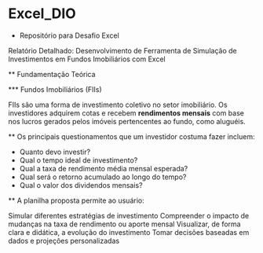 # Excel_DIO
* Repositório para Desafio Excel

Relatório Detalhado: Desenvolvimento de Ferramenta de Simulação de Investimentos em Fundos Imobiliários com Excel


** Fundamentação Teórica

*** Fundos Imobiliários (FIIs)

FIIs são uma forma de investimento coletivo no setor imobiliário. Os investidores adquirem cotas e recebem **rendimentos mensais** com base nos lucros gerados pelos imóveis pertencentes ao fundo, como aluguéis.

** Os principais questionamentos que um investidor costuma fazer incluem:

* Quanto devo investir?
* Qual o tempo ideal de investimento?
* Qual a taxa de rendimento média mensal esperada?
* Qual será o retorno acumulado ao longo do tempo?
* Qual o valor dos dividendos mensais?


** A planilha proposta permite ao usuário:

Simular diferentes estratégias de investimento
Compreender o impacto de mudanças na taxa de rendimento ou aporte mensal
Visualizar, de forma clara e didática, a evolução do investimento
Tomar decisões baseadas em dados e projeções personalizadas

